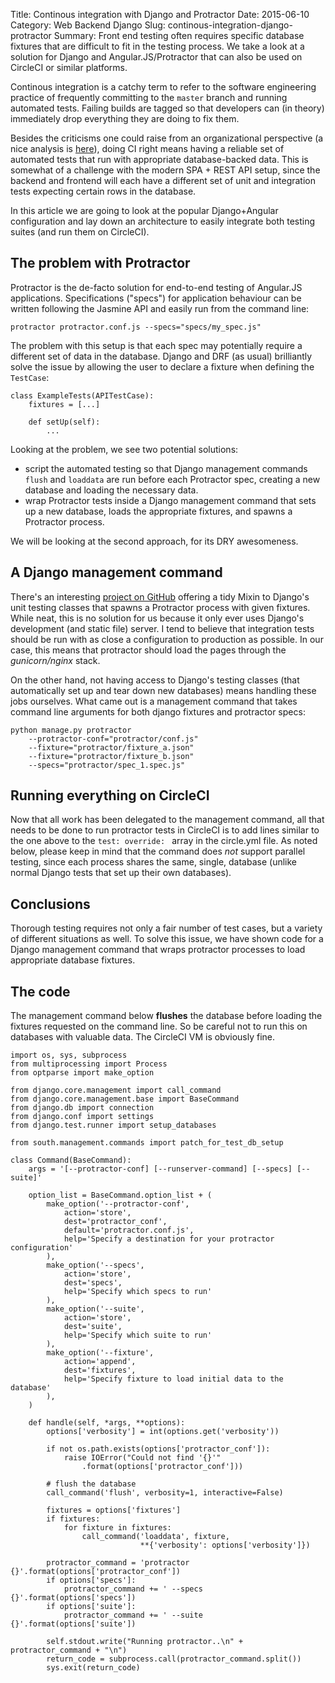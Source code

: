 Title: Continous integration with Django and Protractor
Date: 2015-06-10
Category: Web Backend Django
Slug: continous-integration-django-protractor
Summary: Front end testing often requires specific database fixtures that are difficult to fit in the testing process. We take a look at a solution for Django and Angular.JS/Protractor that can also be used on CircleCI or similar platforms.

Continous integration is a catchy term to refer to the software engineering practice of frequently committing to the `master` branch and running automated tests. Failing builds are tagged so that developers can (in theory) immediately drop everything they are doing to fix them.

Besides the criticisms one could raise from an organizational perspective (a nice analysis is [here](http://www.yegor256.com/2014/10/08/continuous-integration-is-dead.html)), doing CI right means having a reliable set of automated tests that run with appropriate database-backed data. This is somewhat of a challenge with the modern SPA + REST API setup, since the backend and frontend will each have a different set of unit and integration tests expecting certain rows in the database.

In this article we are going to look at the popular Django+Angular configuration and lay down an architecture to easily integrate both testing suites (and run them on CircleCI).

## The problem with Protractor

Protractor is the de-facto solution for end-to-end testing of Angular.JS applications. Specifications ("specs") for application behaviour can be written following the Jasmine API and easily run from the command line:

    protractor protractor.conf.js --specs="specs/my_spec.js"

The problem with this setup is that each spec may potentially require a different set of data in the database. Django and DRF (as usual) brilliantly solve the issue by allowing the user to declare a fixture when defining the `TestCase`:

    class ExampleTests(APITestCase):
        fixtures = [...]

        def setUp(self):
            ...

Looking at the problem, we see two potential solutions:

- script the automated testing so that Django management commands `flush` and `loaddata` are run before each Protractor spec, creating a new database and loading the necessary data.
- wrap Protractor tests inside a Django management command that sets up a new database, loads the appropriate fixtures, and spawns a Protractor process.

We will be looking at the second approach, for its DRY awesomeness.

## A Django management command

There's an interesting [project on GitHub](https://github.com/jpulec/django-protractor) offering a tidy Mixin to Django's unit testing classes that spawns a Protractor process with given fixtures. While neat, this is no solution for us because it only ever uses Django's development (and static file) server. I tend to believe that integration tests should be run with as close a configuration to production as possible. In our case, this means that protractor should load the pages through the *gunicorn/nginx* stack.

On the other hand, not having access to Django's testing classes (that automatically set up and tear down new databases) means handling these jobs ourselves. What came out is a management command that takes command line arguments for both django fixtures and protractor specs:

    python manage.py protractor
        --protractor-conf="protractor/conf.js"
        --fixture="protractor/fixture_a.json"
        --fixture="protractor/fixture_b.json"
        --specs="protractor/spec_1.spec.js"

## Running everything on CircleCI

Now that all work has been delegated to the management command, all that needs to be done to run protractor tests in CircleCI is to add lines similar to the one above to the `test: override: ` array in the circle.yml file. As noted below, please keep in mind that the command does *not* support parallel testing, since each process shares the same, single, database (unlike normal Django tests that set up their own databases).

## Conclusions

Thorough testing requires not only a fair number of test cases, but a variety of different situations as well. To solve this issue, we have shown code for a Django management command that wraps protractor processes to load appropriate database fixtures.

## The code

The management command below **flushes** the database before loading the fixtures requested on the command line. So be careful not to run this on databases with valuable data. The CircleCI VM is obviously fine.


```
import os, sys, subprocess
from multiprocessing import Process
from optparse import make_option

from django.core.management import call_command
from django.core.management.base import BaseCommand
from django.db import connection
from django.conf import settings
from django.test.runner import setup_databases

from south.management.commands import patch_for_test_db_setup

class Command(BaseCommand):
    args = '[--protractor-conf] [--runserver-command] [--specs] [--suite]'

    option_list = BaseCommand.option_list + (
        make_option('--protractor-conf',
            action='store',
            dest='protractor_conf',
            default='protractor.conf.js',
            help='Specify a destination for your protractor configuration'
        ),
        make_option('--specs',
            action='store',
            dest='specs',
            help='Specify which specs to run'
        ),
        make_option('--suite',
            action='store',
            dest='suite',
            help='Specify which suite to run'
        ),
        make_option('--fixture',
            action='append',
            dest='fixtures',
            help='Specify fixture to load initial data to the database'
        ),
    )

    def handle(self, *args, **options):
        options['verbosity'] = int(options.get('verbosity'))

        if not os.path.exists(options['protractor_conf']):
            raise IOError("Could not find '{}'"
                .format(options['protractor_conf']))

        # flush the database
        call_command('flush', verbosity=1, interactive=False)

        fixtures = options['fixtures']
        if fixtures:
            for fixture in fixtures:
                call_command('loaddata', fixture,
                             **{'verbosity': options['verbosity']})

        protractor_command = 'protractor {}'.format(options['protractor_conf'])
        if options['specs']:
            protractor_command += ' --specs {}'.format(options['specs'])
        if options['suite']:
            protractor_command += ' --suite {}'.format(options['suite'])

        self.stdout.write("Running protractor..\n" + protractor_command + "\n")
        return_code = subprocess.call(protractor_command.split())
        sys.exit(return_code)

```
